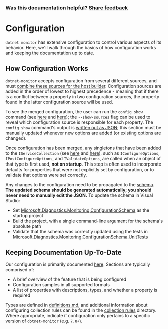 ### Was this documentation helpful? [Share feedback](https://www.research.net/r/DGDQWXH?src=documentation%2FlearningPath%2Fconfiguration)

# Configuration

`dotnet monitor` has extensive configuration to control various aspects of its behavior. Here, we'll walk through the basics of how configuration works and keeping the documentation up to date.

## How Configuration Works

`dotnet-monitor` accepts configuration from several different sources, and must [combine these sources for the host builder](https://github.com/dotnet/dotnet-monitor/blob/f60f7501e8a249ddd97c4d5a9ffc42c94118bf06/src/Tools/dotnet-monitor/HostBuilder/HostBuilderHelper.cs#L47). Configuration sources are added in the order of lowest to highest precedence - meaning that if there is a conflict between a property in two configuration sources, the property found in the latter configuration source will be used.

To see the merged configuration, the user can run the `config show` command (see [here](https://github.com/dotnet/dotnet-monitor/blob/f60f7501e8a249ddd97c4d5a9ffc42c94118bf06/src/Tools/dotnet-monitor/Program.cs#L68) and [here](https://github.com/dotnet/dotnet-monitor/blob/f60f7501e8a249ddd97c4d5a9ffc42c94118bf06/src/Tools/dotnet-monitor/Commands/ConfigShowCommandHandler.cs)); the `--show-sources` flag can be used to reveal which configuration source is responsible for each property. The `config show` command's output is [written out as JSON](https://github.com/dotnet/dotnet-monitor/blob/f60f7501e8a249ddd97c4d5a9ffc42c94118bf06/src/Tools/dotnet-monitor/ConfigurationJsonWriter.cs); this section must be manually updated whenever new options are added (or existing options are changed).

Once configuration has been merged, any singletons that have been added to the `IServiceCollection` (see [here](https://github.com/dotnet/dotnet-monitor/blob/f60f7501e8a249ddd97c4d5a9ffc42c94118bf06/src/Tools/dotnet-monitor/ServiceCollectionExtensions.cs) and [here](https://github.com/dotnet/dotnet-monitor/blob/f60f7501e8a249ddd97c4d5a9ffc42c94118bf06/src/Tools/dotnet-monitor/Commands/CollectCommandHandler.cs#L85)), such as `IConfigureOptions`, `IPostConfigureOptions`, and `IValidateOptions`, are called when an object of that type is first used, **not on startup**. This step is often used to incorporate defaults for properties that were not explicitly set by configuration, or to validate that options were set correctly. 

Any changes to the configuration need to be propagated to the [schema](https://github.com/dotnet/dotnet-monitor/blob/f60f7501e8a249ddd97c4d5a9ffc42c94118bf06/documentation/schema.json). **The updated schema should be generated automatically; you should never need to manually edit the JSON.** To update the schema in Visual Studio:
* Set [Microsoft.Diagnostics.Monitoring.ConfigurationSchema](https://github.com/dotnet/dotnet-monitor/tree/f60f7501e8a249ddd97c4d5a9ffc42c94118bf06/src/Tests/Microsoft.Diagnostics.Monitoring.ConfigurationSchema) as the startup project
* Build the project, with a single command-line argument for the schema's absolute path
* Validate that the schema was correctly updated using the tests in [Microsoft.Diagnostics.Monitoring.ConfigurationSchema.UnitTests](https://github.com/dotnet/dotnet-monitor/tree/f60f7501e8a249ddd97c4d5a9ffc42c94118bf06/src/Tests/Microsoft.Diagnostics.Monitoring.ConfigurationSchema.UnitTests)

## Keeping Documentation Up-To-Date

Our configuration is primarily documented [here](https://github.com/dotnet/dotnet-monitor/tree/f60f7501e8a249ddd97c4d5a9ffc42c94118bf06/documentation/configuration). Sections are typically comprised of:
* A brief overview of the feature that is being configured
* Configuration samples in all supported formats
* A list of properties with descriptions, types, and whether a property is required

Types are defined in [definitions.md](https://github.com/dotnet/dotnet-monitor/blob/f60f7501e8a249ddd97c4d5a9ffc42c94118bf06/documentation/api/definitions.md), and additional information about configuring collection rules can be found in the [collection rules](https://github.com/dotnet/dotnet-monitor/blob/f60f7501e8a249ddd97c4d5a9ffc42c94118bf06/documentation/collectionrules) directory. Where appropriate, indicate if configuration only pertains to a specific version of `dotnet-monitor` (e.g. `7.0+`).
